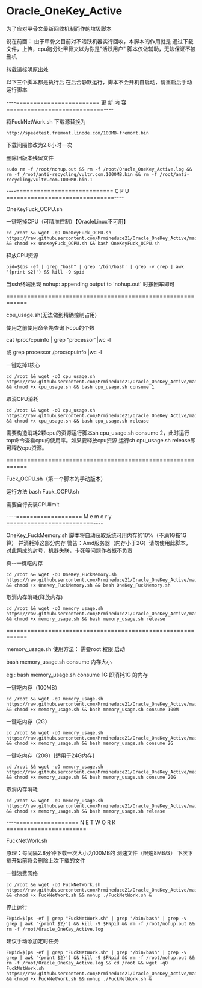 # Oracle_OneKey_Active
为了应对甲骨文最新回收机制而作的垃圾脚本


说在前面：
由于甲骨文目前对不活跃机器实行回收，本脚本的作用就是  通过下载文件，上传，cpu跑分让甲骨文以为你是"活跃用户"
脚本仅做辅助，无法保证不被删机

转载请标明原出处

以下三个脚本都是执行后  在后台静默运行，脚本不会开机自启动，请重启后手动运行脚本


----========================   更   新   内   容   ============================----

将FuckNetWork.sh 下载源替换为

```
http://speedtest.fremont.linode.com/100MB-fremont.bin
```

下载间隔修改为2.8小时一次



删除旧版本残留文件

```
sudo rm -f /root/nohup.out && rm -f /root/Oracle_OneKey_Active.log && rm -f /root/anti-recycling/vultr.com.1000MB.bin && rm -f /root/anti-recycling/vultr.com.1000MB.bin.1
```



----============================   C   P   U   ===============================----

OneKeyFuck_OCPU.sh

一键吃掉CPU（可精准控制）【OracleLinux不可用】
```
cd /root && wget -qO OneKeyFuck_OCPU.sh https://raw.githubusercontent.com/Mrmineduce21/Oracle_OneKey_Active/main/OneKeyFuck_OCPU.sh && chmod +x OneKeyFuck_OCPU.sh && bash OneKeyFuck_OCPU.sh
```

释放CPU资源

```
pid=$(ps -ef | grep "bash" | grep '/bin/bash' | grep -v grep | awk '{print $2}') && kill -9 $pid
```

当ssh终端出现  nohup: appending output to 'nohup.out'  时按回车即可

============================================================

cpu_usage.sh(无法做到精确控制占用)

使用之前使用命令先查询下cpu的个数

cat /proc/cpuinfo | grep “processor”|wc -l

或 grep processor /proc/cpuinfo |wc -l


一键吃掉1核心
```
cd /root && wget -qO cpu_usage.sh https://raw.githubusercontent.com/Mrmineduce21/Oracle_OneKey_Active/main/cpu_usage.sh && chmod +x cpu_usage.sh && bash cpu_usage.sh consume 1
```

取消CPU消耗
```
cd /root && wget -qO cpu_usage.sh https://raw.githubusercontent.com/Mrmineduce21/Oracle_OneKey_Active/main/cpu_usage.sh && chmod +x cpu_usage.sh && bash cpu_usage.sh release
```

需要构造消耗2颗cpu的资源运行脚本sh cpu_usage.sh consume 2，此时运行top命令查看cpu的使用率。如果要释放cpu资源
运行sh cpu_usage.sh release即可释放cpu资源。

============================================================

Fuck_OCPU.sh（第一个脚本的手动版本）

运行方法  bash Fuck_OCPU.sh <cores> 

需要自行安装CPUlimit


----===================   M   e   m   o   r  y   =========================----

OneKey_FuckMemory.sh
  脚本将自动获取系统可用内存的10%（不满1G按1G算） 并消耗掉这部分内存
  警告：Amd服务器（内存小于2G）请勿使用此脚本，对此照成的封号，机器失联，卡死等问题作者概不负责
  
  真--一键吃内存
  
  ```
  cd /root && wget -qO OneKey_FuckMemory.sh https://raw.githubusercontent.com/Mrmineduce21/Oracle_OneKey_Active/main/OneKey_FuckMemory.sh && chmod +x OneKey_FuckMemory.sh && bash OneKey_FuckMemory.sh
  ```
  
  取消内存消耗(释放内存)
```
cd /root && wget -qO memory_usage.sh https://raw.githubusercontent.com/Mrmineduce21/Oracle_OneKey_Active/main/memory_usage.sh && chmod +x memory_usage.sh && bash memory_usage.sh release
```

============================================================

memory_usage.sh
使用方法： 需要root 权限 启动

bash memory_usage.sh consume 内存大小

eg : bash memory_usage.sh consume 1G 即消耗1G 的内存


一键吃内存（100MB）
```
cd /root && wget -qO memory_usage.sh https://raw.githubusercontent.com/Mrmineduce21/Oracle_OneKey_Active/main/memory_usage.sh && chmod +x memory_usage.sh && bash memory_usage.sh consume 100M
```


一键吃内存（2G）
```
cd /root && wget -qO memory_usage.sh https://raw.githubusercontent.com/Mrmineduce21/Oracle_OneKey_Active/main/memory_usage.sh && chmod +x memory_usage.sh && bash memory_usage.sh consume 2G
```

一键吃内存（20G）[适用于24G内存]
```
cd /root && wget -qO memory_usage.sh https://raw.githubusercontent.com/Mrmineduce21/Oracle_OneKey_Active/main/memory_usage.sh && chmod +x memory_usage.sh && bash memory_usage.sh consume 20G
```

取消内存消耗
```
cd /root && wget -qO memory_usage.sh https://raw.githubusercontent.com/Mrmineduce21/Oracle_OneKey_Active/main/memory_usage.sh && chmod +x memory_usage.sh && bash memory_usage.sh release
```

----==================   N   E   T   W   O   R   K   =======================----

FuckNetWork.sh

原理：每间隔2.8分钟下载一次大小为100MB的 测速文件（限速8MB/S） 下次下载开始前将会删除上次下载的文件

一键浪费网络
```
cd /root && wget -qO FuckNetWork.sh https://raw.githubusercontent.com/Mrmineduce21/Oracle_OneKey_Active/main/FuckNetWork.sh && chmod +x FuckNetWork.sh && nohup ./FuckNetWork.sh &
```
停止运行
```
FNpid=$(ps -ef | grep "FuckNetWork.sh" | grep '/bin/bash' | grep -v grep | awk '{print $2}') && kill -9 $FNpid && rm -f /root/nohup.out && rm -f /root/Oracle_OneKey_Active.log
```

建议手动添加定时任务
```
FNpid=$(ps -ef | grep "FuckNetWork.sh" | grep '/bin/bash' | grep -v grep | awk '{print $2}') && kill -9 $FNpid && rm -f /root/nohup.out && rm -f /root/Oracle_OneKey_Active.log && cd /root && wget -qO FuckNetWork.sh https://raw.githubusercontent.com/Mrmineduce21/Oracle_OneKey_Active/main/FuckNetWork.sh && chmod +x FuckNetWork.sh && nohup ./FuckNetWork.sh &
```


  
